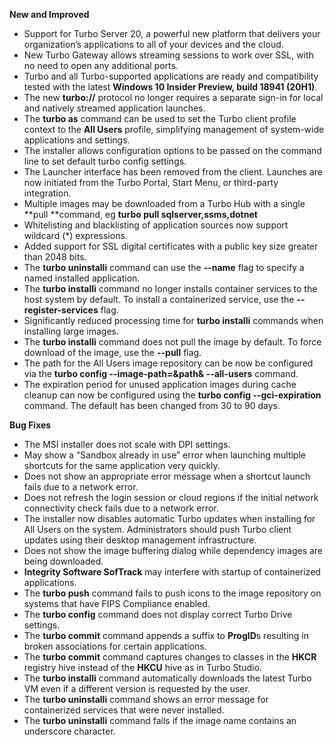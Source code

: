 **New and Improved**

- Support for Turbo Server 20, a powerful new platform that delivers your organization’s applications to all of your devices and the cloud.
- New Turbo Gateway allows streaming sessions to work over SSL, with no need to open any additional ports.
- Turbo and all Turbo-supported applications are ready and compatibility tested with the latest **Windows 10 Insider Preview, build 18941 (20H1)**.
- The new **turbo://** protocol no longer requires a separate sign-in for local and natively streamed application launches.
- The **turbo as** command can be used to set the Turbo client profile context to the **All Users** profile, simplifying management of system-wide applications and settings.
- The installer allows configuration options to be passed on the command line to set default turbo config settings.
- The Launcher interface has been removed from the client. Launches are now initiated from the Turbo Portal, Start Menu, or third-party integration.
- Multiple images may be downloaded from a Turbo Hub with a single **pull **command, eg **turbo pull sqlserver,ssms,dotnet**
- Whitelisting and blacklisting of application sources now support wildcard (*) expressions.
- Added support for SSL digital certificates with a public key size greater than 2048 bits.
- The **turbo uninstalli** command can use the **--name** flag to specify a named installed application.
- The **turbo installi** command no longer installs container services to the host system by default. To install a containerized service, use the **--register-services** flag.
- Significantly reduced processing time for **turbo installi** commands when installing large images.
- The **turbo installi** command does not pull the image by default. To force download of the image, use the **--pull** flag.
- The path for the All Users image repository can be now be configured via the **turbo config --image-path=&path& --all-users** command.
- The expiration period for unused application images during cache cleanup can now be configured using the **turbo config --gci-expiration** command. The default has been changed from 30 to 90 days.

**Bug Fixes**

- The MSI installer does not scale with DPI settings.
- May show a “Sandbox already in use” error when launching multiple shortcuts for the same application very quickly.
- Does not show an appropriate error message when a shortcut launch fails due to a network error.
- Does not refresh the login session or cloud regions if the initial network connectivity check fails due to a network error.
- The installer now disables automatic Turbo updates when installing for All Users on the system. Administrators should push Turbo client updates using their desktop management infrastructure.
- Does not show the image buffering dialog while dependency images are being downloaded.
- **Integrity Software SofTrack** may interfere with startup of containerized applications.
- The **turbo push** command fails to push icons to the image repository on systems that have FIPS Compliance enabled.
- The **turbo config** command does not display correct Turbo Drive settings.
- The **turbo commit** command appends a suffix to **ProgID**s resulting in broken associations for certain applications.
- The **turbo commit** command captures changes to classes in the **HKCR** registry hive instead of the **HKCU** hive as in Turbo Studio.
- The **turbo installi** command automatically downloads the latest Turbo VM even if a different version is requested by the user.
- The **turbo uninstalli** command shows an error message for containerized services that were never installed.
- The **turbo uninstalli** command fails if the image name contains an underscore character.





